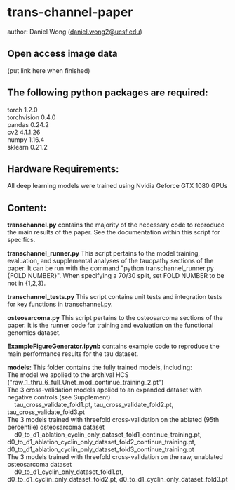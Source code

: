 # trans-channel-paper
author: Daniel Wong (daniel.wong2@ucsf.edu)

## Open access image data
(put link here when finished)

## The following python packages are required: 
torch 1.2.0 <br />
torchvision 0.4.0 <br />
pandas 0.24.2 <br />
cv2 4.1.1.26 <br />
numpy 1.16.4 <br />
sklearn 0.21.2 <br />

 
## Hardware Requirements:
All deep learning models were trained using Nvidia Geforce GTX 1080 GPUs

## Content:

**transchannel.py** contains the majority of the necessary code to reproduce the main results of the paper. See the documentation within this script for specifics. 

**transchannel_runner.py** This script pertains to the model training, evaluation, and supplemental analyses of the tauopathy sections of the paper. It can be run with the command "python transchannel_runner.py {FOLD NUMBER}". When specifying a 70/30 split, set FOLD NUMBER to be not in {1,2,3}.

**transchannel_tests.py** This script contains unit tests and integration tests for key functions in transchannel.py.

**osteosarcoma.py** This script pertains to the osteosarcoma sections of the paper. It is the runner code for training and evaluation on the functional genomics dataset. 

**ExampleFigureGenerator.ipynb** contains example code to reproduce the main performance results for the tau dataset.

**models:**
This folder contains the fully trained models, including: <br />
The model we applied to the archival HCS ("raw_1_thru_6_full_Unet_mod_continue_training_2.pt")  <br />
The 3 cross-validation models applied to an expanded dataset with negative controls (see Supplement)  <br />
&nbsp;&nbsp;&nbsp;&nbsp;tau_cross_validate_fold1.pt, tau_cross_validate_fold2.pt, tau_cross_validate_fold3.pt <br />
The 3 models trained with threefold cross-validation on the ablated (95th percentile) osteosarcoma dataset  <br />
&nbsp;&nbsp;&nbsp;&nbsp;d0_to_d1_ablation_cyclin_only_dataset_fold1_continue_training.pt, d0_to_d1_ablation_cyclin_only_dataset_fold2_continue_training.pt, d0_to_d1_ablation_cyclin_only_dataset_fold3_continue_training.pt <br />
The 3 models trained with threefold cross-validation on the raw, unablated osteosarcoma dataset  <br />
&nbsp;&nbsp;&nbsp;&nbsp;d0_to_d1_cyclin_only_dataset_fold1.pt, d0_to_d1_cyclin_only_dataset_fold2.pt, d0_to_d1_cyclin_only_dataset_fold3.pt








